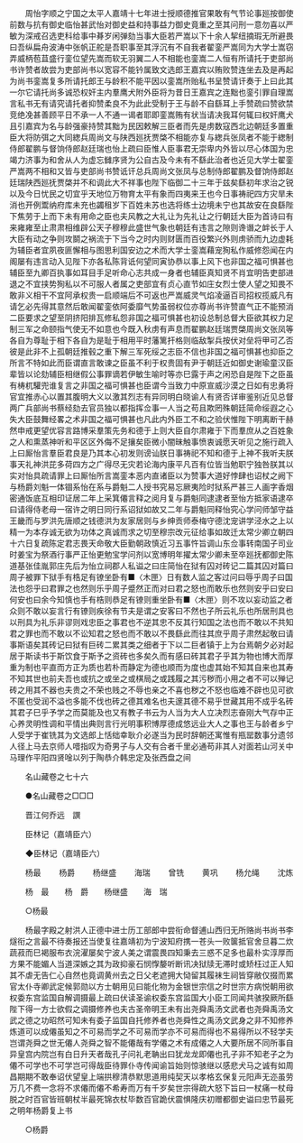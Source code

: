 <!-- { "loadSidebar": true } -->
　　周怡字顺之宁国之太平人嘉靖十七年进士授顺德推官果敢有气节论事廵按御使前数与抗有御史临怡甚武怡对御史益和持事益力御史竟重之至其问刑一意勿喜以严敏为深戒召选吏科给事中朞岁闲弹劾当事大臣若严嵩以下十余人挈纽摘瑕无所避畏曰吾纵扁舟波涛中张帆正舵是吾职事至其浮沉有不自我者翟銮严嵩同为大学士嵩窃弄威柄苞苴盛行銮位望先嵩而软无羽翼二人不相能也銮嵩二人恒有所请托于吏部尚书许赞者故尝为吏部尚书以宽容不能钤属致文选郎王嘉宾以贿败赞连坐去及是再起为尚书銮嵩复多所请托郎王与龄积不能平因以銮嵩所贻私书呈赞请讦奏于上曰此其一尔它请托尚多诚恐权奸主内羣鹰犬附外臣将为昔日王嘉宾之连黜也銮引罪自理嵩言私书无有请究请托者抑赞柔良不为此此受制于王与龄不自繇耳上手赞疏曰赞欲禁竞绝凂甚善顾平日不承一人不通一谒者耶即銮嵩贿有状当请决我耳何辄曰权奸鹰犬且引嘉宾为名与龄强豪持赞其黜为民因敕解三臣者而先是虏数寇西北边朝廷多置重臣大将防弭之大同緫兵周尚文与陕西廵抚贾棨不相能亦复与緫兵张凤者不能于緫制侍郎翟鹏与督饷侍郎赵廷瑞也怡上疏曰臣惟人臣事君无崇卑内外皆以尽心体国为忠竭力济事为和舍从人为虚忘雠序贤为公自古及今未有不繇此治者也近见大学士翟銮严嵩两不相和又皆与吏部尚书赞诋讦总兵周尚文张凤与总制侍郎翟鹏及督饷侍郎赵廷瑞陕西廵抚贾棨并不和调此大不祥事也陛下临御二十三年于兹矣繇初年求治之锐以及今日忧民之切宜乎天地位万物育太平有象而四夷来王也今日事祷祀四方灾旱未消也开例鬻纳府库未充也蠲租岁下百姓未苏也选将练士边境未宁也其故安在良繇陛下焦劳于上而下未有用命之臣也夫风教之大礼让为先礼让之行朝廷大臣为首诗曰有来雍雍至止肃肃相维辟公天子穆穆此盛世气象也朝廷有违言之隙则谗谮之衅长于人大臣有动之争则攻鬬之祸流于下当今之时内则财匮而百役繁兴外则虏骄而九边虚耗为辅臣者宜夙夜匪懈相与图思利国安边之术而大学士銮嵩藉宠狥私作威修怨闻在内阁屡有违言动入见陛下亦各私陈背诋何望同寅协恭以事上风下也非国之福可惧甚也辅臣至九卿百执事如耳目手足听命心志共成一身者也辅臣真知贤不肖宜明告吏部进退之不宜挟势狥私以不可服人者属之吏部宜有贞心直节如庄女烈士使人望之知畏不敢非义相干不宜阿承权贵一启顺端后不可返也严嵩威灵气焰凌逼百司招权揽威凡有请乞必先得其意然后敢闻翟銮依阿委靡气势虽弱权位亦尊尚书许赞直气正不能预消二臣要求之望至阴挤阳排瓦修私怨非国之福可惧甚也初设总制总督大臣欲其权力足制三军之命颐指气使无不如意也今既入秋虏有声息而翟鹏赵廷瑞贾棨周尚文张凤等各自为尊耻于相下各自为是耻于相用平时藩篱扞格则临敌掣兵按伏对垒将甲可乙否彼是此非不上孤朝廷推毂之重下解三军死绥之志臣不信也非国之福可惧甚也抑臣之所言不特如此而臣谓直言敢谏之臣虽不利于权贵固有尹于朝廷近如御史谢瑜童汉臣辈皆以论劾辅臣相继假公事罪谪若伊敏生喻时等亦巳露于声之闲恐自是陛下之臣虽有梼杌驩兜谁复言之非国之福可惧甚也臣谓今当致力中原宣威沙漠之日如有忠勇将官宜推赤心以置其腹明大义以激其烈志有异同明白晓谕人有贤否详审鉴别近见总督两广兵部尚书蔡经劾去官员独以都指挥佥事一人当之苟且欺罔殊朝廷简命绥遐之心失大臣鼓舞经畧之术非国之福可惧甚也凡此内外臣工不和之验伏惟陛下明离断干赫然申戒更望优容言路博采羣策先务和德于上则大臣自尔肃雍于下而羣庶从之百姓象之人和熏蒸神听和平区区外侮不足攘矣臣微小闇昧触事愤衷诚愿天听见之施行疏入上曰厮怡言羣臣君良是乃其本心初发则谤讪朕日事祷祀不知和德于上神不我听夫朕事天礼神洪芘多荷四方之广得尽无灾若论海内康平凡百有位皆当勉职宁独咎朕其以实对怡具疏请罪上曰厮怡所言嵩銮本恶内直诸臣以为赞事大道好悖肆也诏杖之阙下与杨爵刘魁一体锢系怡在系与爵魁二人授书究易忘厥夷险时狱系严甚三人画字香烟密通饭底互相印证居二年上采箕僊言释之阅月复与爵魁同逮逮者至怡方抵家语逮卒曰请得侍老母一宿许之明日同行系诏狱如故又二年与爵魁同释怡究心学问师邹守益王畿而与罗洪先唐顺之钱德洪为友家居则与乡绅贡师泰梅守德沈宠讲学泾水之上以精一为本存诚无欲为功体之真诚而求之切至穆宗改元征给事如故迁太常少卿立朝四十六日复疏陈定君志畏天命敬大臣勤朝政慎近习五事忤旨调山东佥事转南国子司业时姜宝为祭酒行事严正怡更勉宝学问剂以宽博明年擢太常少卿未至卒廵抚都御史陈道基张佳胤郭庄先后为怡立祠郡人私谥之曰庄简怡在狱有囚对砖记二篇其囚对篇曰周子被罪下狱手有梏足有镣坐卧有■〈木匣〉日有数人监之客过问曰辱乎周子曰国法也怨乎曰君罪之也然则乐乎周子蹙然正而对曰君之怒也而敢乐也然则安乎曰安曰何安也曰余今知慎也手有梏则恭足有镣则重坐卧有■〈木匣〉则不攻以妄动监之者众则不敢以妄言行有镣则疾徐有节夫是谓之安客曰不然也子所云礼乐也所居刑具也以刑具为礼乐非谬则戏忠臣之事君也不逆其忠不反其行知国之法也而不敢以不共知君之罪也而不敢以不讼知君之怒也而不敢以不畏繇此而往其庶乎周子肃然起敬曰请事斯语矣其砖记曰狱有巨砖二累其类之细者于下以二巨者镇于上为台焉朝夕必对起居于斯读书于斯饮食于斯予之资砖也多矣久而有感曰砖其君子乎其为物也博大而厚重为制也平直而方正为质也若朴而静定为德也顺而为度也虚其始不知其自来也其寿不知其世也前夫吾也或抗之或坐之或棋局之或践履之其污秽而小用之者不可以殚记砖之用其不器也夫贵之不荣也贱之不辱也亲之不喜也秽之不怒也临难不辟也见可欲不匿也受润不溢也多能不伐也砖之德其难名也夫邃其德不易乎世藏其用不成乎名砖其君子巳乎予学之而莫能及也又有教子书云为人当为大人立决烈志奋刚大气存中正心养灵明性调和平情出典则言行光明事积博厚德成悠远业大人之事也王与龄者乡宁人受学于崔铣其为文选郎上恬绌幸耿介必遂当为民时辞朝还寓惟有瓶罂数事分遗邻人径上马去京师人唶指叹为奇男子与人交有合者千里必通苟非其人对面若山河关中马理作平阳四贤唫以列于陶恭介韩忠定及张西盘之间 

　　名山藏卷之七十六 

　　●名山藏卷之□□□ 

　　晋江何乔远　譔 

　　臣林记（嘉靖臣六） 

　　◆臣林记（嘉靖臣六） 

　　杨最 
　　杨爵 
　　杨继盛 
　　海瑞 
　　曾铣 
　　黄巩 
　　杨允绳 
　　沈炼 

　　杨　最　　杨　爵　　杨继盛　　海　瑞 

　　○杨最 

　　杨最字殿之射洪人正德中进士历工部郎中尝衔命督逋山西归无所赂尚书尚书李燧衔之言最不待奏报还当使复往嘉靖初为宁波知府携一苍头一败箧抵官舍旦暮二炊蔬菽而巳褐服布衣浣濯屡矣宁波人美之谓震畏四知秉去三惑不足多也最朴实淳厚而方果不能媚人当道深嫉之其为政抑豪石悯惸嫠听断讯决狱牍无滞时或矫枉过正人知其不虐无告仁心自然也竟调黄州去之日父老遮拥大恸留其履袜生祠皆穿敝仅掇而累官太仆寺卿武定候郭勋以方士朝用见曰能化物为金银世宗信之时世宗方病悦朝用欲权委东宫监国自解调摄最上疏曰伏读圣谕权委东宫监国大小臣工同闻共骇揆厥所繇陛下得一方士欲假之调摄修养也夫古圣帝明王未有出尧舜禹汤文武者也尧舜禹汤文武之德之功昭然可知未有委子监国自托修养者也尧舜性之禹汤文武身之非不知修养炼道可以成僊虽知之不可易而学之不可易而学亦不可易而得也不易得所以不轻学夫岂谓尧舜之世无僊人尧舜之智不能僊哉有学僊之术有成僊之人大要所居不同所事自异皇宫内院岂有白日升天者哉孔子问礼老聃出曰犹龙龙即僊也孔子非不知老子之为僊不可学也不可学岂可得哉臣待罪仆寺传闻谕旨始则惊骇继以感悲犬马之诚有如周昌期期不敢奉诏伏望皇上端拱穆清恭默思道用纯契天以孝格玄保复元阳声无迩虽劳万几不费一念将不求僊而僊不希寿而万有千岁矣世宗得疏大怒下旨曰一杖痛一杖母脱之时百官皆班朝杖半最死锦衣杖毕数百官跪伏震惧隆庆初赠都御史谥曰忠节最死之明年杨爵复上书 

　　○杨爵 

